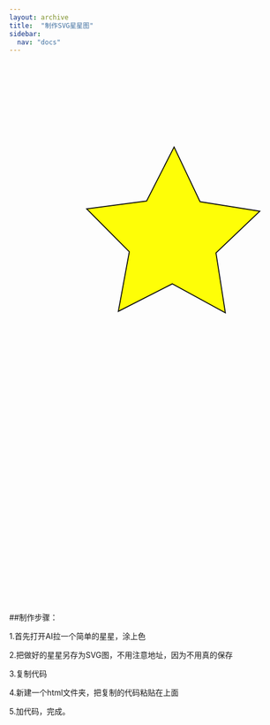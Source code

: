```yaml
---
layout: archive
title:  "制作SVG星星图"
sidebar:
  nav: "docs"
---
```


<html>
	<head>
		<meta charset="{CHARSET}">
		<title></title>
	</head>
	<body>
		<?xml version="1.0" encoding="utf-8"?>
      <!-- Generator: Adobe Illustrator 22.0.0, SVG Export Plug-In . SVG Version: 6.00 Build 0)  -->
      <svg version="1.1" id="图层_1" xmlns="http://www.w3.org/2000/svg" xmlns:xlink="http://www.w3.org/1999/xlink" x="0px" y="0px"
	    viewBox="0 0 288 560" style="enable-background:new 0 0 288 560;" xml:space="preserve">
      <style type="text/css">
	    .st0{fill:#FFFF00;stroke:#000000;stroke-miterlimit:10;}
      </style>
        <polygon class="st0" points="223.9,259.1 168.9,229.2 113,257.6 124.4,196 80.2,151.7 142.3,143.5 170.8,87.7 197.7,144.2 
	      259.6,154.1 214.2,197.2 "/>
	  <animate attributeType="CSS" attributeName="opacity" from="1" to="0" dur="3s" repeatCount="indefinite" />
      </svg>
	</body>
</html>

##制作步骤：

1.首先打开AI拉一个简单的星星，涂上色

2.把做好的星星另存为SVG图，不用注意地址，因为不用真的保存

3.复制代码


4.新建一个html文件夹，把复制的代码粘贴在上面


5.加代码，完成。


